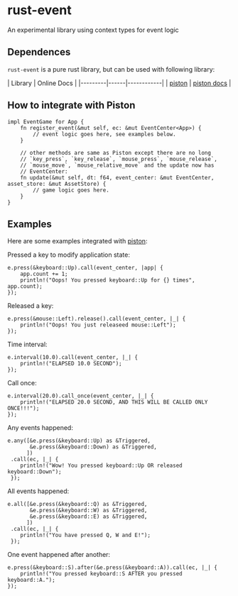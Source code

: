 
rust-event
==========

An experimental library using context types for event logic

Dependences
-----------
`rust-event` is a pure rust library, but can be used with following library:

| Library | Online Docs |
|---------|------|------------|
| [piston](https://github.com/PistonDevelopers/piston) | [piston docs](http://pistondevelopers.github.io/docs/piston/piston/) |

How to integrate with Piston
----------------------------
```
impl EventGame for App {
    fn register_event(&mut self, ec: &mut EventCenter<App>) {
        // event logic goes here, see examples below.
    }

    // other methods are same as Piston except there are no long
    // `key_press`, `key_release`, `mouse_press`, `mouse_release`,
    // `mouse_move`, `mouse_relative_move` and the update now has
    // EventCenter:
    fn update(&mut self, dt: f64, event_center: &mut EventCenter, asset_store: &mut AssetStore) {
        // game logic goes here.
    }
}
```

Examples
--------

Here are some examples integrated with [piston](https://github.com/PistonDevelopers/piston):

Pressed a key to modify application state:
```
e.press(&keyboard::Up).call(event_center, |app| {
    app.count += 1;
    println!("Oops! You pressed keyboard::Up for {} times", app.count);
});
```

Released a key:
```
e.press(&mouse::Left).release().call(event_center, |_| {
    println!("Oops! You just releaseed mouse::Left");
});
```

Time interval:
```
e.interval(10.0).call(event_center, |_| {
    println!("ELAPSED 10.0 SECOND");
});
```

Call once:
```
e.interval(20.0).call_once(event_center, |_| {
    println!("ELAPSED 20.0 SECOND, AND THIS WILL BE CALLED ONLY ONCE!!!");
});
```

Any events happened:
```
e.any([&e.press(&keyboard::Up) as &Triggered,
       &e.press(&keyboard::Down) as &Triggered,
      ])
 .call(ec, |_| {
    println!("Wow! You pressed keyboard::Up OR released keyboard::Down");
 });
```

All events happened:
```
e.all([&e.press(&keyboard::Q) as &Triggered,
       &e.press(&keyboard::W) as &Triggered,
       &e.press(&keyboard::E) as &Triggered,
      ])
 .call(ec, |_| {
    println!("You have pressed Q, W and E!");
 });
```

One event happened after another:
```
e.press(&keyboard::S).after(&e.press(&keyboard::A)).call(ec, |_| {
    println!("You pressed keyboard::S AFTER you pressed keyboard::A.");
});
```

